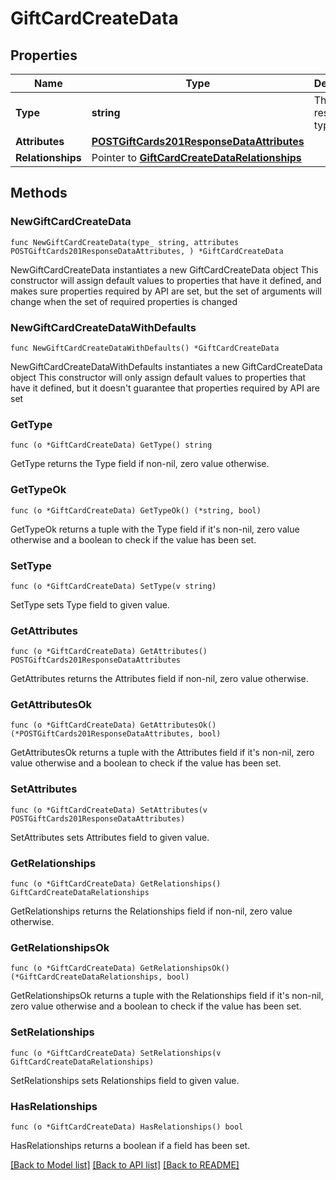 # GiftCardCreateData

## Properties

Name | Type | Description | Notes
------------ | ------------- | ------------- | -------------
**Type** | **string** | The resource&#39;s type | [default to "gift_cards"]
**Attributes** | [**POSTGiftCards201ResponseDataAttributes**](POSTGiftCards201ResponseDataAttributes.md) |  | 
**Relationships** | Pointer to [**GiftCardCreateDataRelationships**](GiftCardCreateDataRelationships.md) |  | [optional] 

## Methods

### NewGiftCardCreateData

`func NewGiftCardCreateData(type_ string, attributes POSTGiftCards201ResponseDataAttributes, ) *GiftCardCreateData`

NewGiftCardCreateData instantiates a new GiftCardCreateData object
This constructor will assign default values to properties that have it defined,
and makes sure properties required by API are set, but the set of arguments
will change when the set of required properties is changed

### NewGiftCardCreateDataWithDefaults

`func NewGiftCardCreateDataWithDefaults() *GiftCardCreateData`

NewGiftCardCreateDataWithDefaults instantiates a new GiftCardCreateData object
This constructor will only assign default values to properties that have it defined,
but it doesn't guarantee that properties required by API are set

### GetType

`func (o *GiftCardCreateData) GetType() string`

GetType returns the Type field if non-nil, zero value otherwise.

### GetTypeOk

`func (o *GiftCardCreateData) GetTypeOk() (*string, bool)`

GetTypeOk returns a tuple with the Type field if it's non-nil, zero value otherwise
and a boolean to check if the value has been set.

### SetType

`func (o *GiftCardCreateData) SetType(v string)`

SetType sets Type field to given value.


### GetAttributes

`func (o *GiftCardCreateData) GetAttributes() POSTGiftCards201ResponseDataAttributes`

GetAttributes returns the Attributes field if non-nil, zero value otherwise.

### GetAttributesOk

`func (o *GiftCardCreateData) GetAttributesOk() (*POSTGiftCards201ResponseDataAttributes, bool)`

GetAttributesOk returns a tuple with the Attributes field if it's non-nil, zero value otherwise
and a boolean to check if the value has been set.

### SetAttributes

`func (o *GiftCardCreateData) SetAttributes(v POSTGiftCards201ResponseDataAttributes)`

SetAttributes sets Attributes field to given value.


### GetRelationships

`func (o *GiftCardCreateData) GetRelationships() GiftCardCreateDataRelationships`

GetRelationships returns the Relationships field if non-nil, zero value otherwise.

### GetRelationshipsOk

`func (o *GiftCardCreateData) GetRelationshipsOk() (*GiftCardCreateDataRelationships, bool)`

GetRelationshipsOk returns a tuple with the Relationships field if it's non-nil, zero value otherwise
and a boolean to check if the value has been set.

### SetRelationships

`func (o *GiftCardCreateData) SetRelationships(v GiftCardCreateDataRelationships)`

SetRelationships sets Relationships field to given value.

### HasRelationships

`func (o *GiftCardCreateData) HasRelationships() bool`

HasRelationships returns a boolean if a field has been set.


[[Back to Model list]](../README.md#documentation-for-models) [[Back to API list]](../README.md#documentation-for-api-endpoints) [[Back to README]](../README.md)


